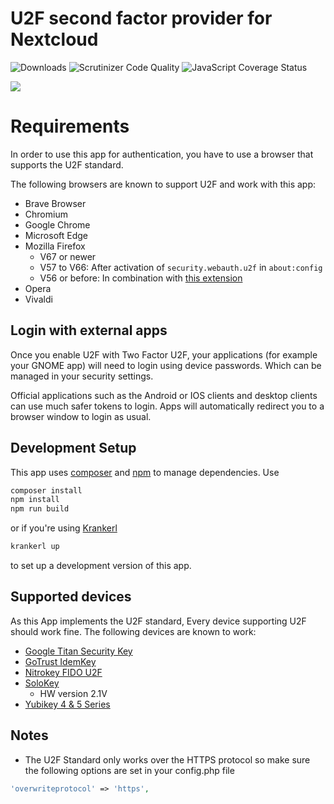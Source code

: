 # U2F second factor provider for Nextcloud

![Downloads](https://img.shields.io/github/downloads/nextcloud/twofactor_u2f/total.svg)
![Scrutinizer Code Quality](https://scrutinizer-ci.com/g/nextcloud/twofactor_u2f/badges/quality-score.png?b=master)
![JavaScript Coverage Status](https://coveralls.io/repos/github/nextcloud/twofactor_u2f/badge.svg?branch=master)

![](screenshots/challenge.png)

# Requirements
In order to use this app for authentication, you have to use a browser that supports the U2F standard.

The following browsers are known to support U2F and work with this app:

* Brave Browser
* Chromium
* Google Chrome
* Microsoft Edge
* Mozilla Firefox
  * V67 or newer
  * V57 to V66: After activation of `security.webauth.u2f` in `about:config`
  * V56 or before: In combination with [this extension](https://addons.mozilla.org/en-US/firefox/addon/u2f-support-add-on/)
* Opera
* Vivaldi

## Login with external apps
Once you enable U2F with Two Factor U2F, your applications (for example your GNOME app) will need to login using device passwords. Which can be managed in your security settings.

Official applications such as the Android or IOS clients and desktop clients can use much safer tokens to login. Apps will automatically redirect you to a browser window to login as usual.

## Development Setup

This app uses [composer](https://getcomposer.org/) and [npm](https://www.npmjs.com/) to manage dependencies. Use

```bash
composer install
npm install
npm run build
```

or if you're using [Krankerl](https://github.com/ChristophWurst/krankerl)

```bash
krankerl up
```

to set up a development version of this app.

## Supported devices

As this App implements the U2F standard,
Every device supporting U2F should work fine. The following devices are known to work:

* [Google Titan Security Key](https://support.google.com/titansecuritykey/answer/9115487?hl=en)
* [GoTrust IdemKey](https://www.gotrustid.com/idem-key)
* [Nitrokey FIDO U2F](https://shop.nitrokey.com/shop/product/nitrokey-fido-u2f-20)
* [SoloKey](https://github.com/solokeys/solo)
  * HW version 2.1V
* [Yubikey 4 & 5 Series](https://www.yubico.com/products/yubikey-5-overview/)

## Notes

* The U2F Standard only works over the HTTPS protocol so make sure the following options are set in your config.php file

```php
'overwriteprotocol' => 'https',
```
